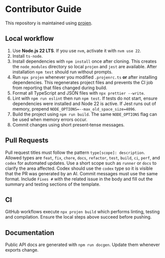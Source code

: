 # Contributor Guide

This repository is maintained using [projen](https://github.com/projen/projen).

## Local workflow

1. Use **Node.js 22 LTS**. If you use `nvm`, activate it with `nvm use 22`.
2. Install `ts-node`.
3. Install dependencies with `npm install` once after cloning. This creates
   the `node_modules` directory so local `projen` and `jest` are available.
   After installation `npm test` should run without prompts.
4. Run `npx projen` whenever you modified `.projenrc.ts` **or** after
   installing dependencies. This regenerates project files and prevents the CI
   job from reporting that files changed during build.
5. Format all TypeScript and JSON files with `npx prettier --write`.
6. Lint with `npm run eslint` then run `npm test`.
   If tests do not start, ensure dependencies were installed and Node 22 is active.
   If Jest runs out of memory, prepend `NODE_OPTIONS=--max_old_space_size=4096`.
7. Build the project using `npm run build`.
   The same `NODE_OPTIONS` flag can be used when memory errors occur.
8. Commit changes using short present‑tense messages.

## Pull Requests

Pull request titles must follow the pattern `type[scope]: description`.
Allowed types are `feat`, `fix`, `chore`, `docs`, `refactor`, `test`, `build`,
`ci`, `perf`, and `codex` for automated updates. Use a short scope such as
`runner` or `docs` to clarify the area affected. Codex should use the `codex`
type so it is visible that the PR was generated by an AI. Commit messages must
use the same format. Include `Fixes #` with the related issue in the body and
fill out the summary and testing sections of the template.

## CI

GitHub workflows execute `npx projen build` which performs linting, testing and compilation. Ensure the local steps above succeed before pushing.

## Documentation

Public API docs are generated with `npm run docgen`. Update them whenever exports change.
